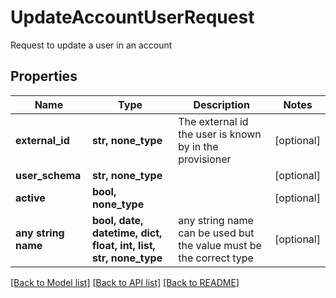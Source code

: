 # UpdateAccountUserRequest

Request to update a user in an account

## Properties
Name | Type | Description | Notes
------------ | ------------- | ------------- | -------------
**external_id** | **str, none_type** | The external id the user is known by in the provisioner | [optional] 
**user_schema** | **str, none_type** |  | [optional] 
**active** | **bool, none_type** |  | [optional] 
**any string name** | **bool, date, datetime, dict, float, int, list, str, none_type** | any string name can be used but the value must be the correct type | [optional]

[[Back to Model list]](../README.md#documentation-for-models) [[Back to API list]](../README.md#documentation-for-api-endpoints) [[Back to README]](../README.md)


